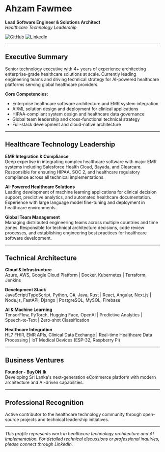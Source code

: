 # Ahzam Fawmee
**Lead Software Engineer & Solutions Architect**  
*Healthcare Technology Leadership*

[![GitHub](https://img.shields.io/badge/GitHub-Follow-black?style=flat&logo=github)](https://github.com/Ahzaam)
[![LinkedIn](https://img.shields.io/badge/LinkedIn-Profile-blue?style=flat&logo=linkedin)](https://linkedin.com/in/ahzaam-fawmee)

---

## Executive Summary

Senior technology executive with 4+ years of experience architecting enterprise-grade healthcare solutions at scale. Currently leading engineering teams and driving technical strategy for AI-powered healthcare platforms serving global healthcare providers.

**Core Competencies:**
- Enterprise healthcare software architecture and EMR system integration
- AI/ML solution design and deployment for clinical applications  
- HIPAA-compliant system design and healthcare data governance
- Global team leadership and cross-functional technical strategy
- Full-stack development and cloud-native architecture

---

## Healthcare Technology Leadership

**EMR Integration & Compliance**  
Deep expertise in integrating complex healthcare software with major EMR systems including Salesforce Health Cloud, Bayada, and Clearcare. Responsible for ensuring HIPAA, SOC 2, and healthcare regulatory compliance across all technical implementations.

**AI-Powered Healthcare Solutions**  
Leading development of machine learning applications for clinical decision support, predictive analytics, and automated healthcare documentation. Experience with large language model fine-tuning and deployment in healthcare environments.

**Global Team Management**  
Managing distributed engineering teams across multiple countries and time zones. Responsible for technical architecture decisions, code review processes, and establishing engineering best practices for healthcare software development.

---

## Technical Architecture

**Cloud & Infrastructure**  
Azure, AWS, Google Cloud Platform | Docker, Kubernetes | Terraform, Jenkins

**Development Stack**  
JavaScript/TypeScript, Python, C#, Java, Rust | React, Angular, Next.js | Node.js, FastAPI, Django | PostgreSQL, MySQL, Firebase

**AI & Machine Learning**  
TensorFlow, PyTorch, Hugging Face, OpenAI | Predictive Analytics | Speech-to-Text | Zero-shot Classification

**Healthcare Integration**  
HL7 FHIR, EMR APIs, Clinical Data Exchange | Real-time Healthcare Data Processing | IoT Medical Devices (ESP-32, Raspberry Pi)

---

## Business Ventures

**Founder - BuyON.lk**  
Developing Sri Lanka's next-generation eCommerce platform with modern architecture and AI-driven capabilities.

---

## Professional Recognition

Active contributor to the healthcare technology community through open-source projects and technical leadership initiatives.

---

*This profile represents work in healthcare technology architecture and AI implementation. For detailed technical discussions or professional inquiries, please connect through LinkedIn.*
